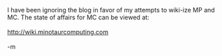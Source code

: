 I have been ignoring the blog in favor of my attempts to wiki-ize MP and MC.  The state of affairs for MC can be viewed at:<br /><br /><a href="http://wiki.minotaurcomputing.com">http://wiki.minotaurcomputing.com</a><br /><br />-m